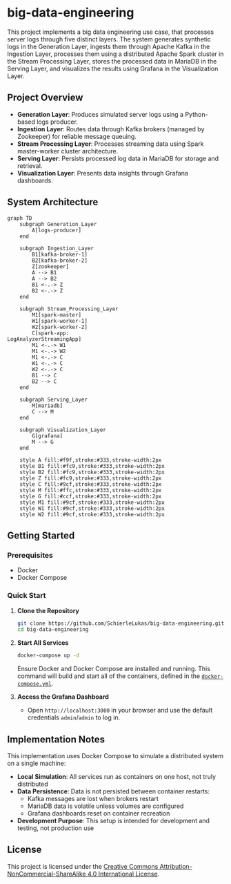 # big-data-engineering

This project implements a big data engineering use case, that processes server logs through five distinct layers. The system generates synthetic logs in the Generation Layer, ingests them through Apache Kafka in the Ingestion Layer, processes them using a distributed Apache Spark cluster in the Stream Processing Layer, stores the processed data in MariaDB in the Serving Layer, and visualizes the results using Grafana in the Visualization Layer.

## Project Overview

- **Generation Layer**: Produces simulated server logs using a Python-based logs producer.
- **Ingestion Layer**: Routes data through Kafka brokers (managed by Zookeeper) for reliable message queuing.
- **Stream Processing Layer**: Processes streaming data using Spark master-worker cluster architecture.
- **Serving Layer**: Persists processed log data in MariaDB for storage and retrieval.
- **Visualization Layer**: Presents data insights through Grafana dashboards.

## System Architecture

```mermaid
graph TD
    subgraph Generation_Layer
        A[logs-producer]
    end

    subgraph Ingestion_Layer
        B1[kafka-broker-1]
        B2[kafka-broker-2]
        Z[zookeeper]
        A --> B1
        A --> B2
        B1 <-.-> Z
        B2 <-.-> Z
    end

    subgraph Stream_Processing_Layer
        M1[spark-master]
        W1[spark-worker-1]
        W2[spark-worker-2]
        C[spark-app:
LogAnalyzerStreamingApp]
        M1 <-.-> W1
        M1 <-.-> W2
        M1 <-.-> C
        W1 <-.-> C
        W2 <-.-> C
        B1 --> C
        B2 --> C
    end

    subgraph Serving_Layer
        M[mariadb]
        C --> M
    end

    subgraph Visualization_Layer
        G[grafana]
        M --> G
    end

    style A fill:#f9f,stroke:#333,stroke-width:2px
    style B1 fill:#fc9,stroke:#333,stroke-width:2px
    style B2 fill:#fc9,stroke:#333,stroke-width:2px
    style Z fill:#fc9,stroke:#333,stroke-width:2px
    style C fill:#9cf,stroke:#333,stroke-width:2px
    style M fill:#ffc,stroke:#333,stroke-width:2px
    style G fill:#ccf,stroke:#333,stroke-width:2px
    style M1 fill:#9cf,stroke:#333,stroke-width:2px
    style W1 fill:#9cf,stroke:#333,stroke-width:2px
    style W2 fill:#9cf,stroke:#333,stroke-width:2px
```

## Getting Started

### Prerequisites

- Docker
- Docker Compose

### Quick Start

1. **Clone the Repository**
    ```bash
    git clone https://github.com/SchierleLukas/big-data-engineering.git
    cd big-data-engineering
    ```

2. **Start All Services**
    ```bash
    docker-compose up -d
    ```
    Ensure Docker and Docker Compose are installed and running. This command will build and start all of the containers, defined in the [`docker-compose.yml`](docker-compose.yml).

3. **Access the Grafana Dashboard**
    - Open `http://localhost:3000` in your browser and use the default credentials `admin`/`admin` to log in.

## Implementation Notes

This implementation uses Docker Compose to simulate a distributed system on a single machine:

- **Local Simulation**: All services run as containers on one host, not truly distributed
- **Data Persistence**: Data is not persisted between container restarts:
  - Kafka messages are lost when brokers restart
  - MariaDB data is volatile unless volumes are configured
  - Grafana dashboards reset on container recreation
- **Development Purpose**: This setup is intended for development and testing, not production use

## License

This project is licensed under the [Creative Commons Attribution-NonCommercial-ShareAlike 4.0 International License](https://creativecommons.org/licenses/by-nc-sa/4.0/).
